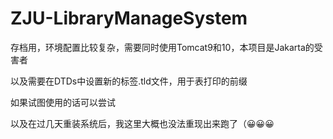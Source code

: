 # ZJU-LibraryManageSystem

存档用，环境配置比较复杂，需要同时使用Tomcat9和10，本项目是Jakarta的受害者

以及需要在DTDs中设置新的标签.tld文件，用于表打印的前缀

如果试图使用的话可以尝试

以及在过几天重装系统后，我这里大概也没法重现出来跑了（😀😀😀
